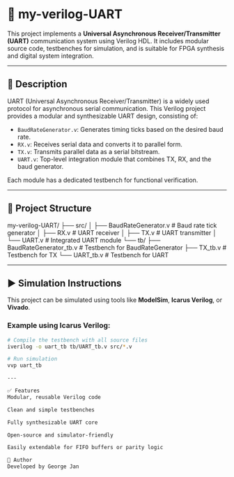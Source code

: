# 📡 my-verilog-UART

This project implements a **Universal Asynchronous Receiver/Transmitter (UART)** communication system using Verilog HDL. It includes modular source code, testbenches for simulation, and is suitable for FPGA synthesis and digital system integration.

---

## 🧠 Description

UART (Universal Asynchronous Receiver/Transmitter) is a widely used protocol for asynchronous serial communication. This Verilog project provides a modular and synthesizable UART design, consisting of:

- `BaudRateGenerator.v`: Generates timing ticks based on the desired baud rate.
- `RX.v`: Receives serial data and converts it to parallel form.
- `TX.v`: Transmits parallel data as a serial bitstream.
- `UART.v`: Top-level integration module that combines TX, RX, and the baud generator.

Each module has a dedicated testbench for functional verification.

---

## 📁 Project Structure

my-verilog-UART/
├── src/
│ ├── BaudRateGenerator.v # Baud rate tick generator
│ ├── RX.v # UART receiver
│ ├── TX.v # UART transmitter
│ └── UART.v # Integrated UART module
└── tb/
├── BaudRateGenerator_tb.v # Testbench for BaudRateGenerator
├── TX_tb.v # Testbench for TX
└── UART_tb.v # Testbench for UART


---

## ▶️ Simulation Instructions

This project can be simulated using tools like **ModelSim**, **Icarus Verilog**, or **Vivado**.

### Example using Icarus Verilog:
```bash
# Compile the testbench with all source files
iverilog -o uart_tb tb/UART_tb.v src/*.v

# Run simulation
vvp uart_tb

---

✅ Features
Modular, reusable Verilog code

Clean and simple testbenches

Fully synthesizable UART core

Open-source and simulator-friendly

Easily extendable for FIFO buffers or parity logic

👤 Author
Developed by George Jan
